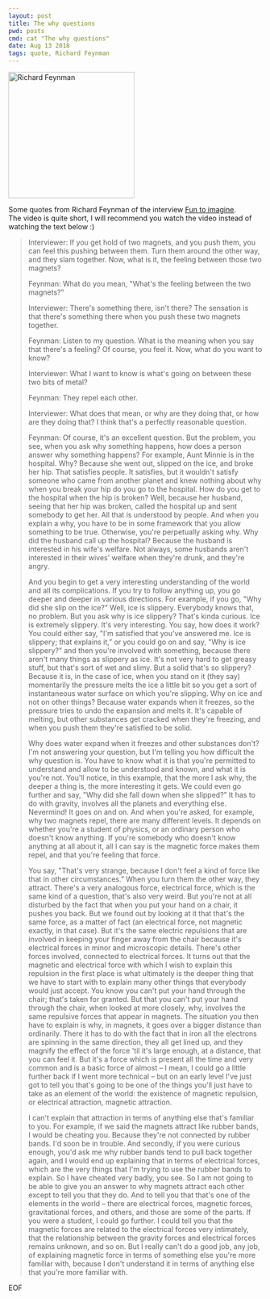```yaml
---
layout: post
title: The why questions
pwd: posts
cmd: cat "The why questions"
date: Aug 13 2018
tags: quote, Richard Feynman
---
```


<img src="../imgs/feynman_why.jpg" alt="Richard Feynman" height="250"/>

Some quotes from Richard Feynman of the interview [Fun to imagine](https://www.youtube.com/watch?v=Q1lL-hXO27Q).   
The video is quite short, I will recommend you watch the video instead of watching the text below :)

> Interviewer: If you get hold of two magnets, and you push them, you can feel this pushing between them. Turn them around the other way, and they slam together. Now, what is it, the feeling between those two magnets?   
>
> Feynman: What do you mean, "What's the feeling between the two magnets?”
>
> Interviewer: There's something there, isn't there? The sensation is that there's something there when you push these two magnets together.
>
> Feynman: Listen to my question. What is the meaning when you say that there's a feeling? Of course, you feel it. Now, what do you want to know?
>
> Interviewer: What I want to know is what's going on between these two bits of metal?
>
> Feynman: They repel each other.
>
> Interviewer: What does that mean, or why are they doing that, or how are they doing that? I think that's a perfectly reasonable question.
>
> Feynman: Of course, it's an excellent question. But the problem, you see, when you ask why something happens, how does a person answer why something happens? For example, Aunt Minnie is in the hospital. Why? Because she went out, slipped on the ice, and broke her hip. That satisfies people. It satisfies, but it wouldn't satisfy someone who came from another planet and knew nothing about why when you break your hip do you go to the hospital. How do you get to the hospital when the hip is broken? Well, because her husband, seeing that her hip was broken, called the hospital up and sent somebody to get her. All that is understood by people. And when you explain a why, you have to be in some framework that you allow something to be true. Otherwise, you're perpetually asking why. Why did the husband call up the hospital? Because the husband is interested in his wife's welfare. Not always, some husbands aren't interested in their wives' welfare when they're drunk, and they're angry.
>
> And you begin to get a very interesting understanding of the world and all its complications. If you try to follow anything up, you go deeper and deeper in various directions. For example, if you go, "Why did she slip on the ice?” Well, ice is slippery. Everybody knows that, no problem. But you ask why is ice slippery? That's kinda curious. Ice is extremely slippery. It's very interesting. You say, how does it work? You could either say, "I'm satisfied that you've answered me. Ice is slippery; that explains it,” or you could go on and say, "Why is ice slippery?” and then you're involved with something, because there aren't many things as slippery as ice. It's not very hard to get greasy stuff, but that's sort of wet and slimy. But a solid that's so slippery? Because it is, in the case of ice, when you stand on it (they say) momentarily the pressure melts the ice a little bit so you get a sort of instantaneous water surface on which you're slipping. Why on ice and not on other things? Because water expands when it freezes, so the pressure tries to undo the expansion and melts it. It's capable of melting, but other substances get cracked when they're freezing, and when you push them they're satisfied to be solid.
>
> Why does water expand when it freezes and other substances don't? I'm not answering your question, but I'm telling you how difficult the why question is. You have to know what it is that you're permitted to understand and allow to be understood and known, and what it is you're not. You'll notice, in this example, that the more I ask why, the deeper a thing is, the more interesting it gets. We could even go further and say, "Why did she fall down when she slipped?” It has to do with gravity, involves all the planets and everything else. Nevermind! It goes on and on. And when you're asked, for example, why two magnets repel, there are many different levels. It depends on whether you're a student of physics, or an ordinary person who doesn't know anything. If you're somebody who doesn't know anything at all about it, all I can say is the magnetic force makes them repel, and that you're feeling that force.
>
> You say, "That's very strange, because I don't feel a kind of force like that in other circumstances.” When you turn them the other way, they attract. There's a very analogous force, electrical force, which is the same kind of a question, that's also very weird. But you're not at all disturbed by the fact that when you put your hand on a chair, it pushes you back. But we found out by looking at it that that's the same force, as a matter of fact (an electrical force, not magnetic exactly, in that case). But it's the same electric repulsions that are involved in keeping your finger away from the chair because it's electrical forces in minor and microscopic details. There's other forces involved, connected to electrical forces. It turns out that the magnetic and electrical force with which I wish to explain this repulsion in the first place is what ultimately is the deeper thing that we have to start with to explain many other things that everybody would just accept. You know you can't put your hand through the chair; that's taken for granted. But that you can't put your hand through the chair, when looked at more closely, why, involves the same repulsive forces that appear in magnets. The situation you then have to explain is why, in magnets, it goes over a bigger distance than ordinarily. There it has to do with the fact that in iron all the electrons are spinning in the same direction, they all get lined up, and they magnify the effect of the force 'til it's large enough, at a distance, that you can feel it. But it's a force which is present all the time and very common and is a basic force of almost – I mean, I could go a little further back if I went more technical – but on an early level I've just got to tell you that's going to be one of the things you'll just have to take as an element of the world: the existence of magnetic repulsion, or electrical attraction, magnetic attraction.
>
> I can't explain that attraction in terms of anything else that's familiar to you. For example, if we said the magnets attract like rubber bands, I would be cheating you. Because they're not connected by rubber bands. I'd soon be in trouble. And secondly, if you were curious enough, you'd ask me why rubber bands tend to pull back together again, and I would end up explaining that in terms of electrical forces, which are the very things that I'm trying to use the rubber bands to explain. So I have cheated very badly, you see. So I am not going to be able to give you an answer to why magnets attract each other except to tell you that they do. And to tell you that that's one of the elements in the world – there are electrical forces, magnetic forces, gravitational forces, and others, and those are some of the parts. If you were a student, I could go further. I could tell you that the magnetic forces are related to the electrical forces very intimately, that the relationship between the gravity forces and electrical forces remains unknown, and so on. But I really can't do a good job, any job, of explaining magnetic force in terms of something else you're more familiar with, because I don't understand it in terms of anything else that you're more familiar with.

EOF